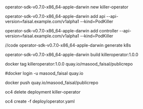 operator-sdk-v0.7.0-x86_64-apple-darwin new killer-operator

operator-sdk-v0.7.0-x86_64-apple-darwin add api --api-version=faisal.example.com/v1alpha1 --kind=PodKiller

operator-sdk-v0.7.0-x86_64-apple-darwin add controller --api-version=faisal.example.com/v1alpha1 --kind=PodKiller

//code
operator-sdk-v0.7.0-x86_64-apple-darwin generate k8s



operator-sdk-v0.7.0-x86_64-apple-darwin build killeroperator:1.0.0

docker tag killeroperator:1.0.0 quay.io/masood_faisal/publicrepo

#docker login -u masood_faisal quay.io 

docker push quay.io/masood_faisal/publicrepo


oc4 delete deployment killer-operator

oc4 create -f deploy/operator.yaml
